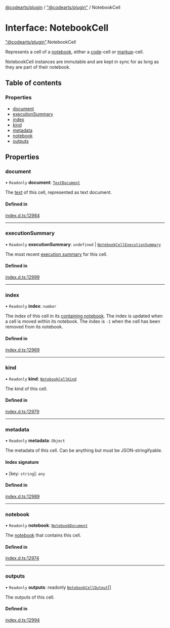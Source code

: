 [@codearts/plugin](../README.md) / ["@codearts/plugin"](../modules/_codearts_plugin_.md) / NotebookCell

# Interface: NotebookCell

["@codearts/plugin"](../modules/_codearts_plugin_.md).NotebookCell

Represents a cell of a [notebook](codearts_plugin_.NotebookDocument.md), either a [code](../enums/codearts_plugin_.NotebookCellKind.md#code)-cell
or [markup](../enums/codearts_plugin_.NotebookCellKind.md#markup)-cell.

NotebookCell instances are immutable and are kept in sync for as long as they are part of their notebook.

## Table of contents

### Properties

- [document](codearts_plugin_.NotebookCell.md#document)
- [executionSummary](codearts_plugin_.NotebookCell.md#executionsummary)
- [index](codearts_plugin_.NotebookCell.md#index)
- [kind](codearts_plugin_.NotebookCell.md#kind)
- [metadata](codearts_plugin_.NotebookCell.md#metadata)
- [notebook](codearts_plugin_.NotebookCell.md#notebook)
- [outputs](codearts_plugin_.NotebookCell.md#outputs)

## Properties

### document

• `Readonly` **document**: [`TextDocument`](codearts_plugin_.TextDocument.md)

The [text](codearts_plugin_.TextDocument.md) of this cell, represented as text document.

#### Defined in

[index.d.ts:12984](https://github.com/huaweicloud/cloudide-plugin-api/blob/a055dd0/index.d.ts#L12984)

___

### executionSummary

• `Readonly` **executionSummary**: `undefined` \| [`NotebookCellExecutionSummary`](codearts_plugin_.NotebookCellExecutionSummary.md)

The most recent [execution summary](codearts_plugin_.NotebookCellExecutionSummary.md) for this cell.

#### Defined in

[index.d.ts:12999](https://github.com/huaweicloud/cloudide-plugin-api/blob/a055dd0/index.d.ts#L12999)

___

### index

• `Readonly` **index**: `number`

The index of this cell in its [containing notebook](codearts_plugin_.NotebookDocument.md#cellat). The
index is updated when a cell is moved within its notebook. The index is `-1`
when the cell has been removed from its notebook.

#### Defined in

[index.d.ts:12969](https://github.com/huaweicloud/cloudide-plugin-api/blob/a055dd0/index.d.ts#L12969)

___

### kind

• `Readonly` **kind**: [`NotebookCellKind`](../enums/codearts_plugin_.NotebookCellKind.md)

The kind of this cell.

#### Defined in

[index.d.ts:12979](https://github.com/huaweicloud/cloudide-plugin-api/blob/a055dd0/index.d.ts#L12979)

___

### metadata

• `Readonly` **metadata**: `Object`

The metadata of this cell. Can be anything but must be JSON-stringifyable.

#### Index signature

▪ [key: `string`]: `any`

#### Defined in

[index.d.ts:12989](https://github.com/huaweicloud/cloudide-plugin-api/blob/a055dd0/index.d.ts#L12989)

___

### notebook

• `Readonly` **notebook**: [`NotebookDocument`](codearts_plugin_.NotebookDocument.md)

The [notebook](codearts_plugin_.NotebookDocument.md) that contains this cell.

#### Defined in

[index.d.ts:12974](https://github.com/huaweicloud/cloudide-plugin-api/blob/a055dd0/index.d.ts#L12974)

___

### outputs

• `Readonly` **outputs**: readonly [`NotebookCellOutput`](../classes/codearts_plugin_.NotebookCellOutput.md)[]

The outputs of this cell.

#### Defined in

[index.d.ts:12994](https://github.com/huaweicloud/cloudide-plugin-api/blob/a055dd0/index.d.ts#L12994)
